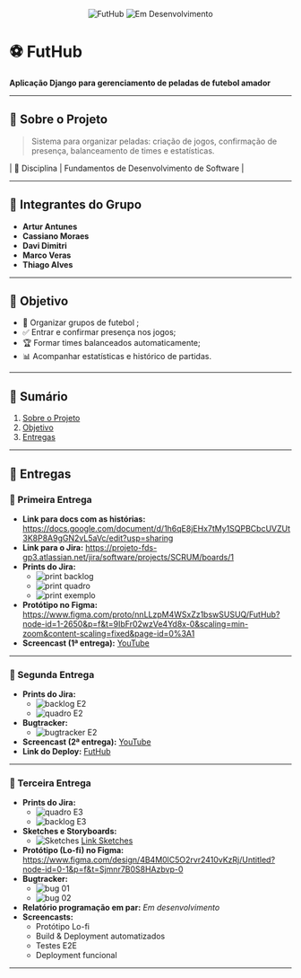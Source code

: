<p align="center">
  <img src="https://img.shields.io/badge/Django-FutHub-blue" alt="FutHub" />
  <img src="https://img.shields.io/badge/Status-Em%20Desenvolvimento-yellow" alt="Em Desenvolvimento" />
</p>

# ⚽ FutHub
**Aplicação Django para gerenciamento de peladas de futebol amador**

---

## 📌 Sobre o Projeto
> Sistema para organizar peladas: criação de jogos, confirmação de presença, balanceamento de times e estatísticas.

| 🔖 Disciplina                       | Fundamentos de Desenvolvimento de Software |

---

## 👥 Integrantes do Grupo

- **Artur Antunes**
- **Cassiano Moraes**
- **Davi Dimitri**
- **Marco Veras**
- **Thiago Alves**

---

## 🎯 Objetivo
- 📅 Organizar grupos de futebol ;
- ✅ Entrar e confirmar presença nos jogos;
- 🏆 Formar times balanceados automaticamente;
- 📊 Acompanhar estatísticas e histórico de partidas.

---

## 🚀 Sumário
1. [Sobre o Projeto](#sobre-o-projeto)
2. [Objetivo](#objetivo)
3. [Entregas](#entregas)

---

## 🔖 Entregas

### 📌 Primeira Entrega

- **Link para docs com as histórias:**
  https://docs.google.com/document/d/1h6qE8jEHx7tMy1SQPBCbcUVZUt3K8P8A9gGN2vL5aVc/edit?usp=sharing
- **Link para o Jira:**
  https://projeto-fds-gp3.atlassian.net/jira/software/projects/SCRUM/boards/1
- **Prints do Jira:**
  - ![print backlog](img_entregas/novo_print_backlog_jira.jpg)
  - ![print quadro](img_entregas/novo_print_quadro_jira.jpg)
  - ![print exemplo](img_entregas/print_exemplo_historia_jira.jpg) 
- **Protótipo no Figma:**
  https://www.figma.com/proto/nnLLzpM4WSxZz1bswSUSUQ/FutHub?node-id=1-2650&p=f&t=9IbFr02wzVe4Yd8x-0&scaling=min-zoom&content-scaling=fixed&page-id=0%3A1
- **Screencast (1ª entrega):**
  [YouTube](https://youtu.be/ffIBYHROJXc)

---

### 📌 Segunda Entrega

- **Prints do Jira:**
  - ![backlog E2](img_entregas/printbacklog_entrega2.jpg)
  - ![quadro E2](img_entregas/printquadro_entrega2.jpg)
- **Bugtracker:**
  - ![bugtracker E2](img_entregas/bugtracker_entrega2.jpg)
- **Screencast (2ª entrega):**
  [YouTube](https://youtu.be/nuT67NEw2OI)
- **Link do Deploy:**
  [FutHub](https://futhub-webapp.azurewebsites.net/)

---

### 📌 Terceira Entrega

- **Prints do Jira:**
  - ![quadro E3](img_entregas/quadro_jira_E3.jpg)
  - ![backlog E3](img_entregas/backlog_jira_E3.jpg)
- **Sketches e Storyboards:**
  - ![Sketches](img_entregas/sketches.jpg)
  [Link Sketches](https://excalidraw.com/#json=inS96UiVY6opdNU_MN4M6,VcEWgoPLnX4CsZyGPpmfkg)
- **Protótipo (Lo-fi) no Figma:**
  https://www.figma.com/design/4B4M0lC5O2rvr2410vKzRj/Untitled?node-id=0-1&p=f&t=Sjmnr7B0S8HAzbvp-0
- **Bugtracker:**
  - ![bug 01](img_entregas/bugtracker01_E3.jpg)
  - ![bug 02](img_entregas/bugtracker02_E3.jpg)
- **Relatório programação em par:**
  _Em desenvolvimento_
- **Screencasts:**
  - Protótipo Lo-fi
  - Build & Deployment automatizados
  - Testes E2E
  - Deployment funcional

---
